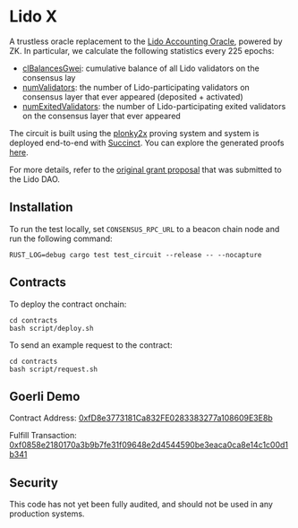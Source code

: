 # Lido X

A trustless oracle replacement to the [Lido Accounting Oracle](https://docs.lido.fi/contracts/accounting-oracle/), powered by ZK. In particular, we calculate the following statistics every 225 epochs:
- [clBalancesGwei](https://github.com/lidofinance/lido-dao/blob/cadffa46a2b8ed6cfa1127fca2468bae1a82d6bf/contracts/0.8.9/oracle/AccountingOracle.sol#L212): cumulative balance of all Lido validators on the consensus lay
- [numValidators](https://github.com/lidofinance/lido-dao/blob/cadffa46a2b8ed6cfa1127fca2468bae1a82d6bf/contracts/0.8.9/oracle/AccountingOracle.sol#L208): the number of Lido-participating validators on consensus layer that ever appeared (deposited + activated)
- [numExitedValidators](https://github.com/lidofinance/lido-dao/blob/cadffa46a2b8ed6cfa1127fca2468bae1a82d6bf/contracts/0.8.9/oracle/AccountingOracle.sol#L222): the number of Lido-participating exited validators on the consensus layer that ever appeared

The circuit is built using the [plonky2x](https://github.com/succinctlabs/succinctx) proving system and system is deployed end-to-end
with [Succinct](alpha.succinct.xyz). You can explore the generated proofs [here](https://alpha.succinct.xyz/succinctlabs/lido-oracle-demo).

For more details, refer to the [original grant proposal](https://research.lido.fi/t/zk-lido-oracle-powered-by-succinct/5747) that was submitted to the Lido DAO.

## Installation

To run the test locally, set `CONSENSUS_RPC_URL` to a beacon chain node and run the following command:

```
RUST_LOG=debug cargo test test_circuit --release -- --nocapture
```

## Contracts

To deploy the contract onchain:

```
cd contracts
bash script/deploy.sh
```

To send an example request to the contract:

```
cd contracts
bash script/request.sh
```

## Goerli Demo

Contract Address: [0xfD8e3773181Ca832FE0283383277a108609E3E8b](https://goerli.etherscan.io/address/0xfd8e3773181ca832fe0283383277a108609e3e8b)

Fulfill Transaction: [0xf0858e2180170a3b9b7fe31f09648e2d4544590be3eaca0ca8e14c1c00d1b341](https://goerli.etherscan.io/tx/0xf0858e2180170a3b9b7fe31f09648e2d4544590be3eaca0ca8e14c1c00d1b341)

## Security

This code has not yet been fully audited, and should not be used in any production systems.
